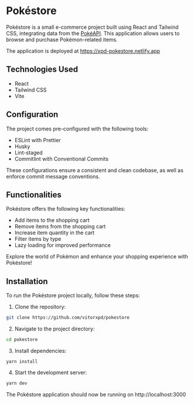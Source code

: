 # Pokéstore

Pokéstore is a small e-commerce project built using React and Tailwind CSS, integrating data from the [PokéAPI](https://pokeapi.co). This application allows users to browse and purchase Pokémon-related items.

The application is deployed at https://xpd-pokestore.netlify.app

## Technologies Used
- React
- Tailwind CSS
- Vite

## Configuration
The project comes pre-configured with the following tools:

- ESLint with Prettier
- Husky
- Lint-staged
- Commitlint with Conventional Commits

These configurations ensure a consistent and clean codebase, as well as enforce commit message conventions.

## Functionalities
Pokéstore offers the following key functionalities:

- Add items to the shopping cart
- Remove items from the shopping cart
- Increase item quantity in the cart
- Filter items by type
- Lazy loading for improved performance

Explore the world of Pokémon and enhance your shopping experience with Pokéstore!

## Installation

To run the Pokéstore project locally, follow these steps:

1. Clone the repository:

```bash
git clone https://github.com/vitorxpd/pokestore
```

2. Navigate to the project directory:

```bash
cd pokestore
```

3. Install dependencies:

```
yarn install
```

4. Start the development server:
```bash
yarn dev
```

The Pokéstore application should now be running on http://localhost:3000

